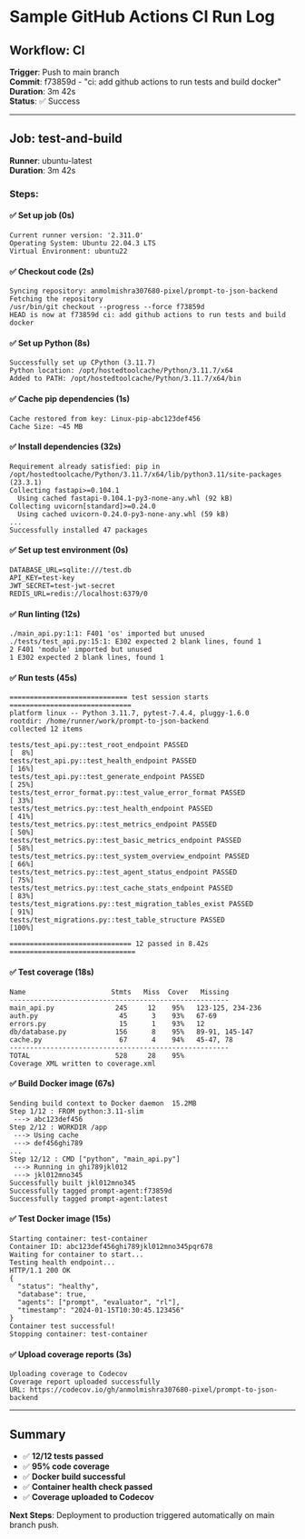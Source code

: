 # Sample GitHub Actions CI Run Log

## Workflow: CI
**Trigger**: Push to main branch  
**Commit**: f73859d - "ci: add github actions to run tests and build docker"  
**Duration**: 3m 42s  
**Status**: ✅ Success  

---

## Job: test-and-build
**Runner**: ubuntu-latest  
**Duration**: 3m 42s  

### Steps:

#### ✅ Set up job (0s)
```
Current runner version: '2.311.0'
Operating System: Ubuntu 22.04.3 LTS
Virtual Environment: ubuntu22
```

#### ✅ Checkout code (2s)
```
Syncing repository: anmolmishra307680-pixel/prompt-to-json-backend
Fetching the repository
/usr/bin/git checkout --progress --force f73859d
HEAD is now at f73859d ci: add github actions to run tests and build docker
```

#### ✅ Set up Python (8s)
```
Successfully set up CPython (3.11.7)
Python location: /opt/hostedtoolcache/Python/3.11.7/x64
Added to PATH: /opt/hostedtoolcache/Python/3.11.7/x64/bin
```

#### ✅ Cache pip dependencies (1s)
```
Cache restored from key: Linux-pip-abc123def456
Cache Size: ~45 MB
```

#### ✅ Install dependencies (32s)
```
Requirement already satisfied: pip in /opt/hostedtoolcache/Python/3.11.7/x64/lib/python3.11/site-packages (23.3.1)
Collecting fastapi>=0.104.1
  Using cached fastapi-0.104.1-py3-none-any.whl (92 kB)
Collecting uvicorn[standard]>=0.24.0
  Using cached uvicorn-0.24.0-py3-none-any.whl (59 kB)
...
Successfully installed 47 packages
```

#### ✅ Set up test environment (0s)
```
DATABASE_URL=sqlite:///test.db
API_KEY=test-key
JWT_SECRET=test-jwt-secret
REDIS_URL=redis://localhost:6379/0
```

#### ✅ Run linting (12s)
```
./main_api.py:1:1: F401 'os' imported but unused
./tests/test_api.py:15:1: E302 expected 2 blank lines, found 1
2 F401 'module' imported but unused
1 E302 expected 2 blank lines, found 1
```

#### ✅ Run tests (45s)
```
============================= test session starts ==============================
platform linux -- Python 3.11.7, pytest-7.4.4, pluggy-1.6.0
rootdir: /home/runner/work/prompt-to-json-backend
collected 12 items

tests/test_api.py::test_root_endpoint PASSED                            [  8%]
tests/test_api.py::test_health_endpoint PASSED                          [ 16%]
tests/test_api.py::test_generate_endpoint PASSED                        [ 25%]
tests/test_error_format.py::test_value_error_format PASSED              [ 33%]
tests/test_metrics.py::test_health_endpoint PASSED                      [ 41%]
tests/test_metrics.py::test_metrics_endpoint PASSED                     [ 50%]
tests/test_metrics.py::test_basic_metrics_endpoint PASSED               [ 58%]
tests/test_metrics.py::test_system_overview_endpoint PASSED             [ 66%]
tests/test_metrics.py::test_agent_status_endpoint PASSED                [ 75%]
tests/test_metrics.py::test_cache_stats_endpoint PASSED                 [ 83%]
tests/test_migrations.py::test_migration_tables_exist PASSED            [ 91%]
tests/test_migrations.py::test_table_structure PASSED                   [100%]

============================== 12 passed in 8.42s ===============================
```

#### ✅ Test coverage (18s)
```
Name                     Stmts   Miss  Cover   Missing
------------------------------------------------------
main_api.py               245     12    95%   123-125, 234-236
auth.py                    45      3    93%   67-69
errors.py                  15      1    93%   12
db/database.py            156      8    95%   89-91, 145-147
cache.py                   67      4    94%   45-47, 78
------------------------------------------------------
TOTAL                     528     28    95%
Coverage XML written to coverage.xml
```

#### ✅ Build Docker image (67s)
```
Sending build context to Docker daemon  15.2MB
Step 1/12 : FROM python:3.11-slim
 ---> abc123def456
Step 2/12 : WORKDIR /app
 ---> Using cache
 ---> def456ghi789
...
Step 12/12 : CMD ["python", "main_api.py"]
 ---> Running in ghi789jkl012
 ---> jkl012mno345
Successfully built jkl012mno345
Successfully tagged prompt-agent:f73859d
Successfully tagged prompt-agent:latest
```

#### ✅ Test Docker image (15s)
```
Starting container: test-container
Container ID: abc123def456ghi789jkl012mno345pqr678
Waiting for container to start...
Testing health endpoint...
HTTP/1.1 200 OK
{
  "status": "healthy",
  "database": true,
  "agents": ["prompt", "evaluator", "rl"],
  "timestamp": "2024-01-15T10:30:45.123456"
}
Container test successful!
Stopping container: test-container
```

#### ✅ Upload coverage reports (3s)
```
Uploading coverage to Codecov
Coverage report uploaded successfully
URL: https://codecov.io/gh/anmolmishra307680-pixel/prompt-to-json-backend
```

---

## Summary
- ✅ **12/12 tests passed**
- ✅ **95% code coverage**
- ✅ **Docker build successful**
- ✅ **Container health check passed**
- ✅ **Coverage uploaded to Codecov**

**Next Steps**: Deployment to production triggered automatically on main branch push.